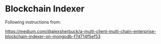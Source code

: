 # Blockchain Indexer

Following instructions from:

https://medium.com/@alexsherbuck/a-multi-client-multi-chain-enterprise-blockchain-indexer-on-mongodb-f7d714f5ef53
